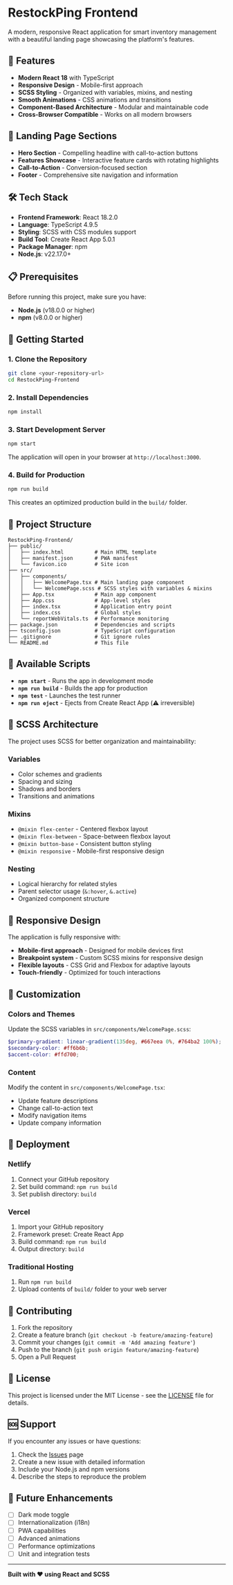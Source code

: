 # RestockPing Frontend

A modern, responsive React application for smart inventory management with a beautiful landing page showcasing the platform's features.

## 🚀 Features

- **Modern React 18** with TypeScript
- **Responsive Design** - Mobile-first approach
- **SCSS Styling** - Organized with variables, mixins, and nesting
- **Smooth Animations** - CSS animations and transitions
- **Component-Based Architecture** - Modular and maintainable code
- **Cross-Browser Compatible** - Works on all modern browsers

## 🎨 Landing Page Sections

- **Hero Section** - Compelling headline with call-to-action buttons
- **Features Showcase** - Interactive feature cards with rotating highlights
- **Call-to-Action** - Conversion-focused section
- **Footer** - Comprehensive site navigation and information

## 🛠️ Tech Stack

- **Frontend Framework**: React 18.2.0
- **Language**: TypeScript 4.9.5
- **Styling**: SCSS with CSS modules support
- **Build Tool**: Create React App 5.0.1
- **Package Manager**: npm
- **Node.js**: v22.17.0+

## 📋 Prerequisites

Before running this project, make sure you have:

- **Node.js** (v18.0.0 or higher)
- **npm** (v8.0.0 or higher)

## 🚀 Getting Started

### 1. Clone the Repository

```bash
git clone <your-repository-url>
cd RestockPing-Frontend
```

### 2. Install Dependencies

```bash
npm install
```

### 3. Start Development Server

```bash
npm start
```

The application will open in your browser at `http://localhost:3000`.

### 4. Build for Production

```bash
npm run build
```

This creates an optimized production build in the `build/` folder.

## 📁 Project Structure

```
RestockPing-Frontend/
├── public/
│   ├── index.html          # Main HTML template
│   ├── manifest.json       # PWA manifest
│   └── favicon.ico         # Site icon
├── src/
│   ├── components/
│   │   ├── WelcomePage.tsx # Main landing page component
│   │   └── WelcomePage.scss # SCSS styles with variables & mixins
│   ├── App.tsx             # Main app component
│   ├── App.css             # App-level styles
│   ├── index.tsx           # Application entry point
│   ├── index.css           # Global styles
│   └── reportWebVitals.ts  # Performance monitoring
├── package.json            # Dependencies and scripts
├── tsconfig.json           # TypeScript configuration
├── .gitignore              # Git ignore rules
└── README.md               # This file
```

## 🎯 Available Scripts

- **`npm start`** - Runs the app in development mode
- **`npm run build`** - Builds the app for production
- **`npm test`** - Launches the test runner
- **`npm run eject`** - Ejects from Create React App (⚠️ irreversible)

## 🎨 SCSS Architecture

The project uses SCSS for better organization and maintainability:

### Variables
- Color schemes and gradients
- Spacing and sizing
- Shadows and borders
- Transitions and animations

### Mixins
- `@mixin flex-center` - Centered flexbox layout
- `@mixin flex-between` - Space-between flexbox layout
- `@mixin button-base` - Consistent button styling
- `@mixin responsive` - Mobile-first responsive design

### Nesting
- Logical hierarchy for related styles
- Parent selector usage (`&:hover`, `&.active`)
- Organized component structure

## 📱 Responsive Design

The application is fully responsive with:
- **Mobile-first approach** - Designed for mobile devices first
- **Breakpoint system** - Custom SCSS mixins for responsive design
- **Flexible layouts** - CSS Grid and Flexbox for adaptive layouts
- **Touch-friendly** - Optimized for touch interactions

## 🔧 Customization

### Colors and Themes
Update the SCSS variables in `src/components/WelcomePage.scss`:

```scss
$primary-gradient: linear-gradient(135deg, #667eea 0%, #764ba2 100%);
$secondary-color: #ff6b6b;
$accent-color: #ffd700;
```

### Content
Modify the content in `src/components/WelcomePage.tsx`:
- Update feature descriptions
- Change call-to-action text
- Modify navigation items
- Update company information

## 🚀 Deployment

### Netlify
1. Connect your GitHub repository
2. Set build command: `npm run build`
3. Set publish directory: `build`

### Vercel
1. Import your GitHub repository
2. Framework preset: Create React App
3. Build command: `npm run build`
4. Output directory: `build`

### Traditional Hosting
1. Run `npm run build`
2. Upload contents of `build/` folder to your web server

## 🤝 Contributing

1. Fork the repository
2. Create a feature branch (`git checkout -b feature/amazing-feature`)
3. Commit your changes (`git commit -m 'Add amazing feature'`)
4. Push to the branch (`git push origin feature/amazing-feature`)
5. Open a Pull Request

## 📝 License

This project is licensed under the MIT License - see the [LICENSE](LICENSE) file for details.

## 🆘 Support

If you encounter any issues or have questions:

1. Check the [Issues](../../issues) page
2. Create a new issue with detailed information
3. Include your Node.js and npm versions
4. Describe the steps to reproduce the problem

## 🔮 Future Enhancements

- [ ] Dark mode toggle
- [ ] Internationalization (i18n)
- [ ] PWA capabilities
- [ ] Advanced animations
- [ ] Performance optimizations
- [ ] Unit and integration tests

---

**Built with ❤️ using React and SCSS**
